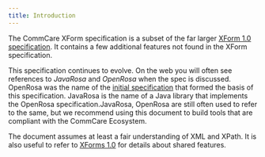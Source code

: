```yaml
---
title: Introduction
---
```


The CommCare XForm specification is a subset of the far larger [XForm 1.0 specification](http://www.w3.org/TR/xforms/). It contains a few additional features not found in the XForm specification. 

This specification continues to evolve. On the web you will often see references to _JavaRosa_ and _OpenRosa_ when the spec is discussed. OpenRosa was the name of the [initial specification](https://bitbucket.org/javarosa/javarosa/wiki/xform) that formed the basis of this specification. JavaRosa is the name of a Java library that implements the OpenRosa specification.JavaRosa, OpenRosa are still often used to refer to the same, but we recommend using this document to build tools that are compliant with the CommCare Ecosystem.

The document assumes at least a fair understanding of XML and XPath. It is also useful to refer to [XForms 1.0](http://www.w3.org/TR/2003/REC-xforms-20031014/) for details about shared features. 

